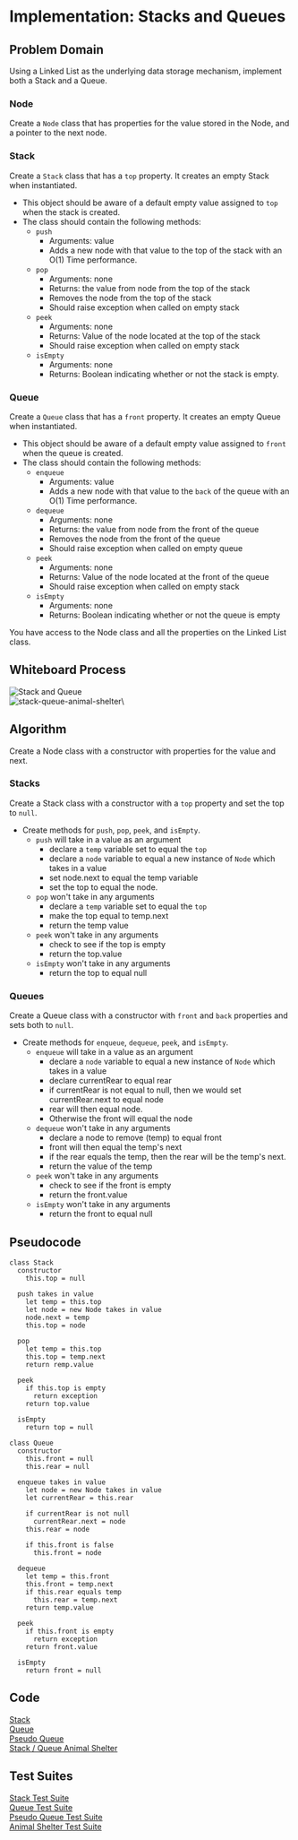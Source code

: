 # Implementation: Stacks and Queues

## Problem Domain

Using a Linked List as the underlying data storage mechanism, implement both a Stack and a Queue.

### Node

Create a `Node` class that has properties for the value stored in the Node, and a pointer to the next node.

### Stack

Create a `Stack` class that has a `top` property. It creates an empty Stack when instantiated.

- This object should be aware of a default empty value assigned to `top` when the stack is created.
- The class should contain the following methods:
  - `push`
    - Arguments: value
    - Adds a new node with that value to the top of the stack with an O(1) Time performance.
  - `pop`
    - Arguments: none
    - Returns: the value from node from the top of the stack
    - Removes the node from the top of the stack
    - Should raise exception when called on empty stack
  - `peek`
    - Arguments: none
    - Returns: Value of the node located at the top of the stack
    - Should raise exception when called on empty stack
  - `isEmpty`
    - Arguments: none
    - Returns: Boolean indicating whether or not the stack is empty.

### Queue

Create a `Queue` class that has a `front` property. It creates an empty Queue when instantiated.

- This object should be aware of a default empty value assigned to `front` when the queue is created.
- The class should contain the following methods:
  - `enqueue`
    - Arguments: value
    - Adds a new node with that value to the `back` of the queue with an O(1) Time performance.
  - `dequeue`
    - Arguments: none
    - Returns: the value from node from the front of the queue
    - Removes the node from the front of the queue
    - Should raise exception when called on empty queue
  - `peek`
    - Arguments: none
    - Returns: Value of the node located at the front of the queue
    - Should raise exception when called on empty stack
  - `isEmpty`
    - Arguments: none
    - Returns: Boolean indicating whether or not the queue is empty

You have access to the Node class and all the properties on the Linked List class.

## Whiteboard Process

![Stack and Queue](./img/stack-and-queue.pnnnnng)\
![stack-queue-animal-shelter](./img/SQanimalShelter.png)\

## Algorithm

Create a Node class with a constructor with properties for the value and next.

### Stacks

Create a Stack class with a constructor with a `top` property and set the top to `null`.

- Create methods for `push`, `pop`, `peek`, and `isEmpty`.
  - `push` will take in a value as an argument
    - declare a `temp` variable set to equal the `top`
    - declare a `node` variable to equal a new instance of `Node` which takes in a value
    - set node.next to equal the temp variable
    - set the top to equal the node.
  - `pop` won't take in any arguments
    - declare a `temp` variable set to equal the `top`
    - make the top equal to temp.next
    - return the temp value
  - `peek` won't take in any arguments
    - check to see if the top is empty
    - return the top.value
  - `isEmpty` won't take in any arguments
    - return the top to equal null

### Queues

Create a Queue class with a constructor with `front` and `back` properties and sets both to `null`.

- Create methods for `enqueue`, `dequeue`, `peek`, and `isEmpty`.
  - `enqueue` will take in a value as an argument
    - declare a `node` variable to equal a new instance of `Node` which takes in a value
    - declare currentRear to equal rear
    - if currentRear is not equal to null, then we would set currentRear.next to equal node
    - rear will then equal node.
    - Otherwise the front will equal the node
  - `dequeue` won't take in any arguments
    - declare a node to remove (temp) to equal front
    - front will then equal the temp's next
    - if the rear equals the temp, then the rear will be the temp's next.
    - return the value of the temp
  - `peek` won't take in any arguments
    - check to see if the front is empty
    - return the front.value
  - `isEmpty` won't take in any arguments
    - return the front to equal null

## Pseudocode

```plaintext
class Stack
  constructor
    this.top = null

  push takes in value
    let temp = this.top
    let node = new Node takes in value
    node.next = temp
    this.top = node

  pop
    let temp = this.top
    this.top = temp.next
    return remp.value

  peek
    if this.top is empty
      return exception
    return top.value

  isEmpty
    return top = null

class Queue
  constructor
    this.front = null
    this.rear = null

  enqueue takes in value
    let node = new Node takes in value
    let currentRear = this.rear

    if currentRear is not null
      currentRear.next = node
    this.rear = node

    if this.front is false
      this.front = node

  dequeue
    let temp = this.front
    this.front = temp.next
    if this.rear equals temp
      this.rear = temp.next
    return temp.value

  peek
    if this.front is empty
      return exception
    return front.value

  isEmpty
    return front = null
```

## Code

[Stack](./classes/stack.js)\
[Queue](./classes/queue.js)\
[Pseudo Queue](./classes/pseudoQueue.js)\
[Stack / Queue Animal Shelter](./classes/animal-shelter.js)

## Test Suites

[Stack Test Suite](./__tests__/stacks.test.js)\
[Queue Test Suite](./__tests__/queue.test.js)\
[Pseudo Queue Test Suite](./__tests__/pseudoQueue.test.js)\
[Animal Shelter Test Suite](./__tests__/animal-shelter.test.js)
